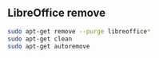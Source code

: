 LibreOffice remove
---

```sh
sudo apt-get remove --purge libreoffice*
sudo apt-get clean
sudo apt-get autoremove
```

